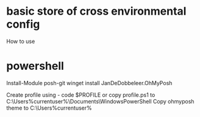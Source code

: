 # basic store of cross environmental config

How to use

# powershell

Install-Module posh-git
winget install JanDeDobbeleer.OhMyPosh

Create profile using -   code $PROFILE or copy profile.ps1 to C:\Users\%currentuser%\Documents\WindowsPowerShell
Copy ohmyposh theme to C:\Users\%currentuser%
